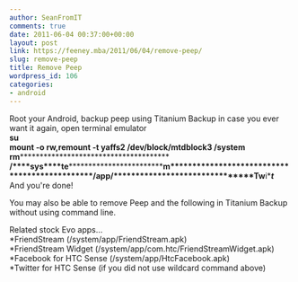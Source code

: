 ```yaml
---
author: SeanFromIT
comments: true
date: 2011-06-04 00:37:00+00:00
layout: post
link: https://feeney.mba/2011/06/04/remove-peep/
slug: remove-peep
title: Remove Peep
wordpress_id: 106
categories:
- android
---
```


Root your Android, backup peep using Titanium Backup in case you ever want it again, open terminal emulator  
******s**********u****  
**********************************************************mount -o rw,remount -t yaffs2 /dev/block/mtdblock3 /system**********************************************************  
******************************************r**********************************************************************************m****************************************************************************** **************************************************************************/**********************************************************************s******************************************************************y**************************************************************s**********************************************************t******************************************************e**************************************************m**********************************************/******************************************a**************************************p**********************************p******************************/*************************************************T******************w**************i**********t*********  
And you're done!  
  
You may also be able to remove Peep and the following in Titanium Backup without using command line.  
  
Related stock Evo apps...  
*FriendStream (/system/app/FriendStream.apk)  
*FriendStream Widget (/system/app/com.htc/FriendStreamWidget.apk)  
*Facebook for HTC Sense (/system/app/HtcFacebook.apk)  
*Twitter for HTC Sense (if you did not use wildcard command above)

